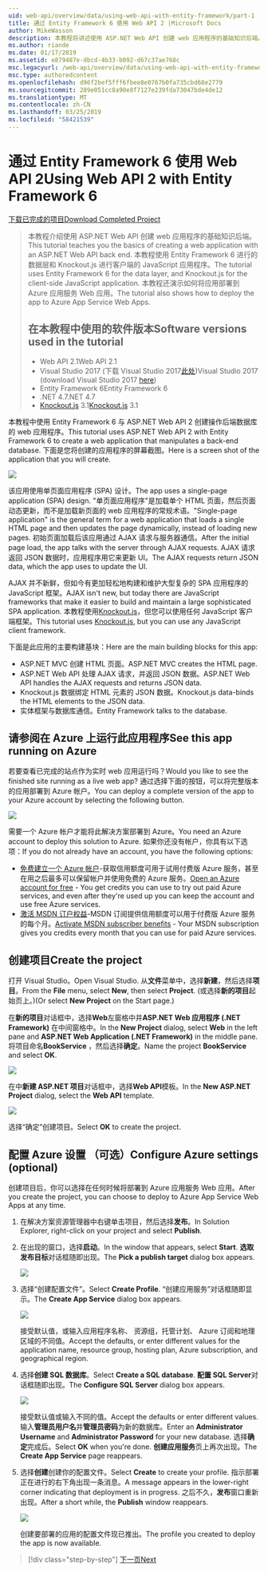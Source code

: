 ```yaml
---
uid: web-api/overview/data/using-web-api-with-entity-framework/part-1
title: 通过 Entity Framework 6 使用 Web API 2 |Microsoft Docs
author: MikeWasson
description: 本教程将讲述使用 ASP.NET Web API 创建 web 应用程序的基础知识后端。 本教程使用 Entity Framework 6 的数据布局...
ms.author: riande
ms.date: 01/17/2019
ms.assetid: e879487e-dbcd-4b33-b092-d67c37ae768c
msc.legacyurl: /web-api/overview/data/using-web-api-with-entity-framework/part-1
msc.type: authoredcontent
ms.openlocfilehash: d96f2bef5fff6fbee8e0767b0fa735cbd68e2779
ms.sourcegitcommit: 289e051cc8a90e8f7127e239fda73047bde4de12
ms.translationtype: MT
ms.contentlocale: zh-CN
ms.lasthandoff: 03/25/2019
ms.locfileid: "58421539"
---
```

<a name="using-web-api-2-with-entity-framework-6"></a><span data-ttu-id="61450-104">通过 Entity Framework 6 使用 Web API 2</span><span class="sxs-lookup"><span data-stu-id="61450-104">Using Web API 2 with Entity Framework 6</span></span>
====================

[<span data-ttu-id="61450-105">下载已完成的项目</span><span class="sxs-lookup"><span data-stu-id="61450-105">Download Completed Project</span></span>](https://github.com/MikeWasson/BookService)

> <span data-ttu-id="61450-106">本教程介绍使用 ASP.NET Web API 创建 web 应用程序的基础知识后端。</span><span class="sxs-lookup"><span data-stu-id="61450-106">This tutorial teaches you the basics of creating a web application with an ASP.NET Web API back end.</span></span> <span data-ttu-id="61450-107">本教程使用 Entity Framework 6 进行的数据层和 Knockout.js 进行客户端的 JavaScript 应用程序。</span><span class="sxs-lookup"><span data-stu-id="61450-107">The tutorial uses Entity Framework 6 for the data layer, and Knockout.js for the client-side JavaScript application.</span></span> <span data-ttu-id="61450-108">本教程还演示如何将应用部署到 Azure 应用服务 Web 应用。</span><span class="sxs-lookup"><span data-stu-id="61450-108">The tutorial also shows how to deploy the app to Azure App Service Web Apps.</span></span>
>
> ## <a name="software-versions-used-in-the-tutorial"></a><span data-ttu-id="61450-109">在本教程中使用的软件版本</span><span class="sxs-lookup"><span data-stu-id="61450-109">Software versions used in the tutorial</span></span>
>
> - <span data-ttu-id="61450-110">Web API 2.1</span><span class="sxs-lookup"><span data-stu-id="61450-110">Web API 2.1</span></span>
> - <span data-ttu-id="61450-111">Visual Studio 2017 (下载 Visual Studio 2017[此处](https://visualstudio.microsoft.com/downloads/?utm_medium=microsoft&utm_source=docs.microsoft.com&utm_campaign=button+cta&utm_content=download+vs2017))</span><span class="sxs-lookup"><span data-stu-id="61450-111">Visual Studio 2017 (download Visual Studio 2017 [here](https://visualstudio.microsoft.com/downloads/?utm_medium=microsoft&utm_source=docs.microsoft.com&utm_campaign=button+cta&utm_content=download+vs2017))</span></span>
> - <span data-ttu-id="61450-112">Entity Framework 6</span><span class="sxs-lookup"><span data-stu-id="61450-112">Entity Framework 6</span></span>
> - <span data-ttu-id="61450-113">.NET 4.7</span><span class="sxs-lookup"><span data-stu-id="61450-113">.NET 4.7</span></span>
> - <span data-ttu-id="61450-114">[Knockout.js](http://knockoutjs.com/) 3.1</span><span class="sxs-lookup"><span data-stu-id="61450-114">[Knockout.js](http://knockoutjs.com/) 3.1</span></span>

<span data-ttu-id="61450-115">本教程中使用 Entity Framework 6 与 ASP.NET Web API 2 创建操作后端数据库的 web 应用程序。</span><span class="sxs-lookup"><span data-stu-id="61450-115">This tutorial uses ASP.NET Web API 2 with Entity Framework 6 to create a web application that manipulates a back-end database.</span></span> <span data-ttu-id="61450-116">下面是您将创建的应用程序的屏幕截图。</span><span class="sxs-lookup"><span data-stu-id="61450-116">Here is a screen shot of the application that you will create.</span></span>

[![](part-1/_static/image2.png)](part-1/_static/image1.png)

<span data-ttu-id="61450-117">该应用使用单页面应用程序 (SPA) 设计。</span><span class="sxs-lookup"><span data-stu-id="61450-117">The app uses a single-page application (SPA) design.</span></span> <span data-ttu-id="61450-118">"单页面应用程序"是加载单个 HTML 页面，然后页面动态更新，而不是加载新页面的 web 应用程序的常规术语。</span><span class="sxs-lookup"><span data-stu-id="61450-118">"Single-page application" is the general term for a web application that loads a single HTML page and then updates the page dynamically, instead of loading new pages.</span></span> <span data-ttu-id="61450-119">初始页面加载后该应用通过 AJAX 请求与服务器通信。</span><span class="sxs-lookup"><span data-stu-id="61450-119">After the initial page load, the app talks with the server through AJAX requests.</span></span> <span data-ttu-id="61450-120">AJAX 请求返回 JSON 数据时，应用程序用它来更新 UI。</span><span class="sxs-lookup"><span data-stu-id="61450-120">The AJAX requests return JSON data, which the app uses to update the UI.</span></span>

<span data-ttu-id="61450-121">AJAX 并不新鲜，但如今有更加轻松地构建和维护大型复杂的 SPA 应用程序的 JavaScript 框架。</span><span class="sxs-lookup"><span data-stu-id="61450-121">AJAX isn't new, but today there are JavaScript frameworks that make it easier to build and maintain a large sophisticated SPA application.</span></span> <span data-ttu-id="61450-122">本教程使用[Knockout.js](http://knockoutjs.com/)，但您可以使用任何 JavaScript 客户端框架。</span><span class="sxs-lookup"><span data-stu-id="61450-122">This tutorial uses [Knockout.js](http://knockoutjs.com/), but you can use any JavaScript client framework.</span></span>

<span data-ttu-id="61450-123">下面是此应用的主要构建基块：</span><span class="sxs-lookup"><span data-stu-id="61450-123">Here are the main building blocks for this app:</span></span>

- <span data-ttu-id="61450-124">ASP.NET MVC 创建 HTML 页面。</span><span class="sxs-lookup"><span data-stu-id="61450-124">ASP.NET MVC creates the HTML page.</span></span>
- <span data-ttu-id="61450-125">ASP.NET Web API 处理 AJAX 请求，并返回 JSON 数据。</span><span class="sxs-lookup"><span data-stu-id="61450-125">ASP.NET Web API handles the AJAX requests and returns JSON data.</span></span>
- <span data-ttu-id="61450-126">Knockout.js 数据绑定 HTML 元素的 JSON 数据。</span><span class="sxs-lookup"><span data-stu-id="61450-126">Knockout.js data-binds the HTML elements to the JSON data.</span></span>
- <span data-ttu-id="61450-127">实体框架与数据库通信。</span><span class="sxs-lookup"><span data-stu-id="61450-127">Entity Framework talks to the database.</span></span>

## <a name="see-this-app-running-on-azure"></a><span data-ttu-id="61450-128">请参阅在 Azure 上运行此应用程序</span><span class="sxs-lookup"><span data-stu-id="61450-128">See this app running on Azure</span></span>

<span data-ttu-id="61450-129">若要查看已完成的站点作为实时 web 应用运行吗？</span><span class="sxs-lookup"><span data-stu-id="61450-129">Would you like to see the finished site running as a live web app?</span></span> <span data-ttu-id="61450-130">通过选择下面的按钮，可以将完整版本的应用部署到 Azure 帐户。</span><span class="sxs-lookup"><span data-stu-id="61450-130">You can deploy a complete version of the app to your Azure account by selecting the following button.</span></span>

[![](http://azuredeploy.net/deploybutton.png)](https://azuredeploy.net/?WT.mc_id=deploy_azure_aspnet&repository=https://github.com/tfitzmac/BookService)

<span data-ttu-id="61450-131">需要一个 Azure 帐户才能将此解决方案部署到 Azure。</span><span class="sxs-lookup"><span data-stu-id="61450-131">You need an Azure account to deploy this solution to Azure.</span></span> <span data-ttu-id="61450-132">如果你还没有帐户，你具有以下选项：</span><span class="sxs-lookup"><span data-stu-id="61450-132">If you do not already have an account, you have the following options:</span></span>

- <span data-ttu-id="61450-133">[免费建立一个 Azure 帐户](https://azure.microsoft.com/pricing/free-trial/?WT.mc_id=A443DD604)-获取信用额度可用于试用付费版 Azure 服务，甚至在用之后最多可以保留帐户并使用免费的 Azure 服务。</span><span class="sxs-lookup"><span data-stu-id="61450-133">[Open an Azure account for free](https://azure.microsoft.com/pricing/free-trial/?WT.mc_id=A443DD604) - You get credits you can use to try out paid Azure services, and even after they're used up you can keep the account and use free Azure services.</span></span>
- <span data-ttu-id="61450-134">[激活 MSDN 订户权益](https://azure.microsoft.com/pricing/member-offers/msdn-benefits-details/?WT.mc_id=A443DD604)-MSDN 订阅提供信用额度可以用于付费版 Azure 服务的每个月。</span><span class="sxs-lookup"><span data-stu-id="61450-134">[Activate MSDN subscriber benefits](https://azure.microsoft.com/pricing/member-offers/msdn-benefits-details/?WT.mc_id=A443DD604) - Your MSDN subscription gives you credits every month that you can use for paid Azure services.</span></span>

## <a name="create-the-project"></a><span data-ttu-id="61450-135">创建项目</span><span class="sxs-lookup"><span data-stu-id="61450-135">Create the project</span></span>

<span data-ttu-id="61450-136">打开 Visual Studio。</span><span class="sxs-lookup"><span data-stu-id="61450-136">Open Visual Studio.</span></span> <span data-ttu-id="61450-137">从**文件**菜单中，选择**新建**，然后选择**项目**。</span><span class="sxs-lookup"><span data-stu-id="61450-137">From the **File** menu, select **New**, then select **Project**.</span></span> <span data-ttu-id="61450-138">(或选择**新的项目**起始页上。)</span><span class="sxs-lookup"><span data-stu-id="61450-138">(Or select **New Project** on the Start page.)</span></span>

<span data-ttu-id="61450-139">在**新的项目**对话框中，选择**Web**左窗格中并**ASP.NET Web 应用程序 (.NET Framework)** 在中间窗格中。</span><span class="sxs-lookup"><span data-stu-id="61450-139">In the **New Project** dialog, select **Web** in the left pane and **ASP.NET Web Application (.NET Framework)** in the middle pane.</span></span> <span data-ttu-id="61450-140">将项目命名**BookService** ，然后选择**确定**。</span><span class="sxs-lookup"><span data-stu-id="61450-140">Name the project **BookService** and select **OK**.</span></span>

[![](part-1/_static/image11.png)](part-1/_static/image11.png)

<span data-ttu-id="61450-141">在中**新建 ASP.NET 项目**对话框中，选择**Web API**模板。</span><span class="sxs-lookup"><span data-stu-id="61450-141">In the **New ASP.NET Project** dialog, select the **Web API** template.</span></span>

[![](part-1/_static/image12.png)](part-1/_static/image12.png)


<span data-ttu-id="61450-142">选择“确定”创建项目。</span><span class="sxs-lookup"><span data-stu-id="61450-142">Select **OK** to create the project.</span></span>

## <a name="configure-azure-settings-optional"></a><span data-ttu-id="61450-143">配置 Azure 设置 （可选）</span><span class="sxs-lookup"><span data-stu-id="61450-143">Configure Azure settings (optional)</span></span>

<span data-ttu-id="61450-144">创建项目后，你可以选择在任何时候将部署到 Azure 应用服务 Web 应用。</span><span class="sxs-lookup"><span data-stu-id="61450-144">After you create the project, you can choose to deploy to Azure App Service Web Apps at any time.</span></span> 

1. <span data-ttu-id="61450-145">在解决方案资源管理器中右键单击项目，然后选择**发布**。</span><span class="sxs-lookup"><span data-stu-id="61450-145">In Solution Explorer, right-click on your project and select **Publish**.</span></span>

2. <span data-ttu-id="61450-146">在出现的窗口，选择**启动**。</span><span class="sxs-lookup"><span data-stu-id="61450-146">In the window that appears, select **Start**.</span></span> <span data-ttu-id="61450-147">**选取发布目标**对话框随即出现。</span><span class="sxs-lookup"><span data-stu-id="61450-147">The **Pick a publish target** dialog box appears.</span></span>

   [![](part-1/_static/image14.png)](part-1/_static/image14.png)

3. <span data-ttu-id="61450-148">选择“创建配置文件”。</span><span class="sxs-lookup"><span data-stu-id="61450-148">Select **Create Profile**.</span></span> <span data-ttu-id="61450-149">“创建应用服务”对话框随即显示。</span><span class="sxs-lookup"><span data-stu-id="61450-149">The **Create App Service** dialog box appears.</span></span>

   [![](part-1/_static/image15.png)](part-1/_static/image15.png)

   <span data-ttu-id="61450-150">接受默认值，或输入应用程序名称、 资源组，托管计划、 Azure 订阅和地理区域的不同值。</span><span class="sxs-lookup"><span data-stu-id="61450-150">Accept the defaults, or enter different values for the application name, resource group, hosting plan, Azure subscription, and geographical region.</span></span> 

4. <span data-ttu-id="61450-151">选择**创建 SQL 数据库**。</span><span class="sxs-lookup"><span data-stu-id="61450-151">Select **Create a SQL database**.</span></span> <span data-ttu-id="61450-152">**配置 SQL Server**对话框随即出现。</span><span class="sxs-lookup"><span data-stu-id="61450-152">The **Configure SQL Server** dialog box appears.</span></span> 

   [![](part-1/_static/image16.png)](part-1/_static/image16.png)

   <span data-ttu-id="61450-153">接受默认值或输入不同的值。</span><span class="sxs-lookup"><span data-stu-id="61450-153">Accept the defaults or enter different values.</span></span> <span data-ttu-id="61450-154">输入**管理员用户名**并**管理员密码**为新的数据库。</span><span class="sxs-lookup"><span data-stu-id="61450-154">Enter an **Administrator Username** and **Administrator Password** for your new database.</span></span> <span data-ttu-id="61450-155">选择**确定**完成后。</span><span class="sxs-lookup"><span data-stu-id="61450-155">Select **OK** when you're done.</span></span> <span data-ttu-id="61450-156">**创建应用服务**页上再次出现。</span><span class="sxs-lookup"><span data-stu-id="61450-156">The **Create App Service** page reappears.</span></span>

5. <span data-ttu-id="61450-157">选择**创建**创建你的配置文件。</span><span class="sxs-lookup"><span data-stu-id="61450-157">Select **Create** to create your profile.</span></span> <span data-ttu-id="61450-158">指示部署正在进行的右下角出现一条消息。</span><span class="sxs-lookup"><span data-stu-id="61450-158">A message appears in the lower-right corner indicating that deployment is in progress.</span></span> <span data-ttu-id="61450-159">之后不久，**发布**窗口重新出现。</span><span class="sxs-lookup"><span data-stu-id="61450-159">After a short while, the **Publish** window reappears.</span></span>

    [![](part-1/_static/image17.png)](part-1/_static/image17.png)
   
    <span data-ttu-id="61450-160">创建要部署的应用的配置文件现已推出。</span><span class="sxs-lookup"><span data-stu-id="61450-160">The profile you created to deploy the app is now available.</span></span> 


> [!div class="step-by-step"]
> [<span data-ttu-id="61450-161">下一页</span><span class="sxs-lookup"><span data-stu-id="61450-161">Next</span></span>](part-2.md)
